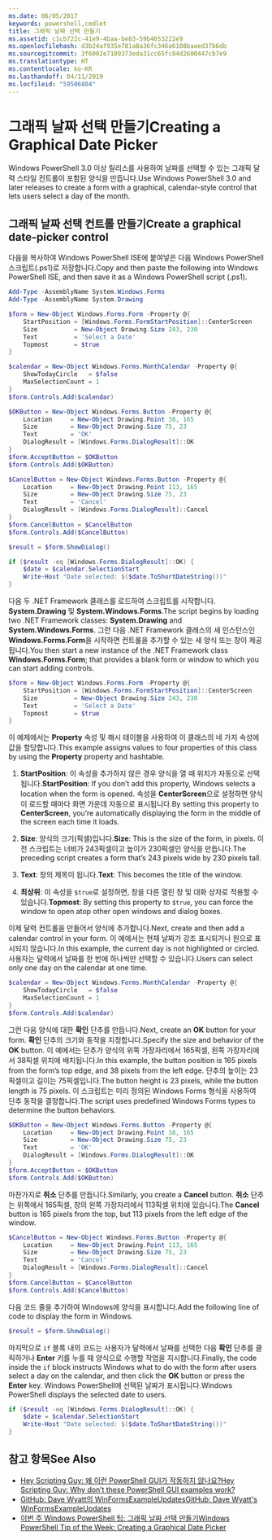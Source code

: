 ```yaml
---
ms.date: 06/05/2017
keywords: powershell,cmdlet
title: 그래픽 날짜 선택 만들기
ms.assetid: c1cb722c-41e9-4baa-be83-59b4653222e9
ms.openlocfilehash: d3b24af935e781a8a36fc346a6108baaed37b6db
ms.sourcegitcommit: 3f6002e7109373eda31cc65fc84d2600447cb7e9
ms.translationtype: HT
ms.contentlocale: ko-KR
ms.lasthandoff: 04/11/2019
ms.locfileid: "59506804"
---
```

# <a name="creating-a-graphical-date-picker"></a><span data-ttu-id="22fe5-103">그래픽 날짜 선택 만들기</span><span class="sxs-lookup"><span data-stu-id="22fe5-103">Creating a Graphical Date Picker</span></span>

<span data-ttu-id="22fe5-104">Windows PowerShell 3.0 이상 릴리스를 사용하여 날짜를 선택할 수 있는 그래픽 달력 스타일 컨트롤이 포함된 양식을 만듭니다.</span><span class="sxs-lookup"><span data-stu-id="22fe5-104">Use Windows PowerShell 3.0 and later releases to create a form with a graphical, calendar-style control that lets users select a day of the month.</span></span>

## <a name="create-a-graphical-date-picker-control"></a><span data-ttu-id="22fe5-105">그래픽 날짜 선택 컨트롤 만들기</span><span class="sxs-lookup"><span data-stu-id="22fe5-105">Create a graphical date-picker control</span></span>

<span data-ttu-id="22fe5-106">다음을 복사하여 Windows PowerShell ISE에 붙여넣은 다음 Windows PowerShell 스크립트(.ps1)로 저장합니다.</span><span class="sxs-lookup"><span data-stu-id="22fe5-106">Copy and then paste the following into Windows PowerShell ISE, and then save it as a Windows PowerShell script (.ps1).</span></span>

```powershell
Add-Type -AssemblyName System.Windows.Forms
Add-Type -AssemblyName System.Drawing

$form = New-Object Windows.Forms.Form -Property @{
    StartPosition = [Windows.Forms.FormStartPosition]::CenterScreen
    Size          = New-Object Drawing.Size 243, 230
    Text          = 'Select a Date'
    Topmost       = $true
}

$calendar = New-Object Windows.Forms.MonthCalendar -Property @{
    ShowTodayCircle   = $false
    MaxSelectionCount = 1
}
$form.Controls.Add($calendar)

$OKButton = New-Object Windows.Forms.Button -Property @{
    Location     = New-Object Drawing.Point 38, 165
    Size         = New-Object Drawing.Size 75, 23
    Text         = 'OK'
    DialogResult = [Windows.Forms.DialogResult]::OK
}
$form.AcceptButton = $OKButton
$form.Controls.Add($OKButton)

$CancelButton = New-Object Windows.Forms.Button -Property @{
    Location     = New-Object Drawing.Point 113, 165
    Size         = New-Object Drawing.Size 75, 23
    Text         = 'Cancel'
    DialogResult = [Windows.Forms.DialogResult]::Cancel
}
$form.CancelButton = $CancelButton
$form.Controls.Add($CancelButton)

$result = $form.ShowDialog()

if ($result -eq [Windows.Forms.DialogResult]::OK) {
    $date = $calendar.SelectionStart
    Write-Host "Date selected: $($date.ToShortDateString())"
}
```

<span data-ttu-id="22fe5-107">다음 두 .NET Framework 클래스를 로드하여 스크립트를 시작합니다. **System.Drawing** 및 **System.Windows.Forms**.</span><span class="sxs-lookup"><span data-stu-id="22fe5-107">The script begins by loading two .NET Framework classes: **System.Drawing** and **System.Windows.Forms**.</span></span>
<span data-ttu-id="22fe5-108">그런 다음 .NET Framework 클래스의 새 인스턴스인 **Windows.Forms.Form**을 시작하면 컨트롤을 추가할 수 있는 새 양식 또는 창이 제공됩니다.</span><span class="sxs-lookup"><span data-stu-id="22fe5-108">You then start a new instance of the .NET Framework class **Windows.Forms.Form**; that provides a blank form or window to which you can start adding controls.</span></span>

```powershell
$form = New-Object Windows.Forms.Form -Property @{
    StartPosition = [Windows.Forms.FormStartPosition]::CenterScreen
    Size          = New-Object Drawing.Size 243, 230
    Text          = 'Select a Date'
    Topmost       = $true
}
```

<span data-ttu-id="22fe5-109">이 예제에서는 **Property** 속성 및 해시 테이블을 사용하여 이 클래스의 네 가지 속성에 값을 할당합니다.</span><span class="sxs-lookup"><span data-stu-id="22fe5-109">This example assigns values to four properties of this class by using the **Property** property and hashtable.</span></span>

1. <span data-ttu-id="22fe5-110">**StartPosition**: 이 속성을 추가하지 않은 경우 양식을 열 때 위치가 자동으로 선택됩니다.</span><span class="sxs-lookup"><span data-stu-id="22fe5-110">**StartPosition**: If you don’t add this property, Windows selects a location when the form is opened.</span></span>
   <span data-ttu-id="22fe5-111">속성을 **CenterScreen**으로 설정하면 양식이 로드할 때마다 화면 가운데 자동으로 표시됩니다.</span><span class="sxs-lookup"><span data-stu-id="22fe5-111">By setting this property to **CenterScreen**, you’re automatically displaying the form in the middle of the screen each time it loads.</span></span>

2. <span data-ttu-id="22fe5-112">**Size**: 양식의 크기(픽셀)입니다.</span><span class="sxs-lookup"><span data-stu-id="22fe5-112">**Size**: This is the size of the form, in pixels.</span></span>
   <span data-ttu-id="22fe5-113">이전 스크립트는 너비가 243픽셀이고 높이가 230픽셀인 양식을 만듭니다.</span><span class="sxs-lookup"><span data-stu-id="22fe5-113">The preceding script creates a form that’s 243 pixels wide by 230 pixels tall.</span></span>

3. <span data-ttu-id="22fe5-114">**Text**: 창의 제목이 됩니다.</span><span class="sxs-lookup"><span data-stu-id="22fe5-114">**Text**: This becomes the title of the window.</span></span>

4. <span data-ttu-id="22fe5-115">**최상위**: 이 속성을 `$true`로 설정하면, 창을 다른 열린 창 및 대화 상자로 적용할 수 있습니다.</span><span class="sxs-lookup"><span data-stu-id="22fe5-115">**Topmost**: By setting this property to `$true`, you can force the window to open atop other open windows and dialog boxes.</span></span>

<span data-ttu-id="22fe5-116">이제 달력 컨트롤을 만들어서 양식에 추가합니다.</span><span class="sxs-lookup"><span data-stu-id="22fe5-116">Next, create and then add a calendar control in your form.</span></span>
<span data-ttu-id="22fe5-117">이 예에서는 현재 날짜가 강조 표시되거나 원으로 표시되지 않습니다.</span><span class="sxs-lookup"><span data-stu-id="22fe5-117">In this example, the current day is not highlighted or circled.</span></span>
<span data-ttu-id="22fe5-118">사용자는 달력에서 날짜를 한 번에 하나씩만 선택할 수 있습니다.</span><span class="sxs-lookup"><span data-stu-id="22fe5-118">Users can select only one day on the calendar at one time.</span></span>

```powershell
$calendar = New-Object Windows.Forms.MonthCalendar -Property @{
    ShowTodayCircle   = $false
    MaxSelectionCount = 1
}
$form.Controls.Add($calendar)
```

<span data-ttu-id="22fe5-119">그런 다음 양식에 대한 **확인** 단추를 만듭니다.</span><span class="sxs-lookup"><span data-stu-id="22fe5-119">Next, create an **OK** button for your form.</span></span>
<span data-ttu-id="22fe5-120">**확인** 단추의 크기와 동작을 지정합니다.</span><span class="sxs-lookup"><span data-stu-id="22fe5-120">Specify the size and behavior of the **OK** button.</span></span>
<span data-ttu-id="22fe5-121">이 예에서는 단추가 양식의 위쪽 가장자리에서 165픽셀, 왼쪽 가장자리에서 38픽셀 위치에 배치됩니다.</span><span class="sxs-lookup"><span data-stu-id="22fe5-121">In this example, the button position is 165 pixels from the form’s top edge, and 38 pixels from the left edge.</span></span>
<span data-ttu-id="22fe5-122">단추의 높이는 23픽셀이고 길이는 75픽셀입니다.</span><span class="sxs-lookup"><span data-stu-id="22fe5-122">The button height is 23 pixels, while the button length is 75 pixels.</span></span>
<span data-ttu-id="22fe5-123">이 스크립트는 미리 정의된 Windows Forms 형식을 사용하여 단추 동작을 결정합니다.</span><span class="sxs-lookup"><span data-stu-id="22fe5-123">The script uses predefined Windows Forms types to determine the button behaviors.</span></span>

```powershell
$OKButton = New-Object Windows.Forms.Button -Property @{
    Location     = New-Object Drawing.Point 38, 165
    Size         = New-Object Drawing.Size 75, 23
    Text         = 'OK'
    DialogResult = [Windows.Forms.DialogResult]::OK
}
$form.AcceptButton = $OKButton
$form.Controls.Add($OKButton)
```

<span data-ttu-id="22fe5-124">마찬가지로 **취소** 단추를 만듭니다.</span><span class="sxs-lookup"><span data-stu-id="22fe5-124">Similarly, you create a **Cancel** button.</span></span>
<span data-ttu-id="22fe5-125">**취소** 단추는 위쪽에서 165픽셀, 창의 왼쪽 가장자리에서 113픽셀 위치에 있습니다.</span><span class="sxs-lookup"><span data-stu-id="22fe5-125">The **Cancel** button is 165 pixels from the top, but 113 pixels from the left edge of the window.</span></span>

```powershell
$CancelButton = New-Object Windows.Forms.Button -Property @{
    Location     = New-Object Drawing.Point 113, 165
    Size         = New-Object Drawing.Size 75, 23
    Text         = 'Cancel'
    DialogResult = [Windows.Forms.DialogResult]::Cancel
}
$form.CancelButton = $CancelButton
$form.Controls.Add($CancelButton)
```

<span data-ttu-id="22fe5-126">다음 코드 줄을 추가하여 Windows에 양식을 표시합니다.</span><span class="sxs-lookup"><span data-stu-id="22fe5-126">Add the following line of code to display the form in Windows.</span></span>

```powershell
$result = $form.ShowDialog()
```

<span data-ttu-id="22fe5-127">마지막으로 `if` 블록 내의 코드는 사용자가 달력에서 날짜를 선택한 다음 **확인** 단추를 클릭하거나 **Enter** 키를 누를 때 양식으로 수행할 작업을 지시합니다.</span><span class="sxs-lookup"><span data-stu-id="22fe5-127">Finally, the code inside the `if` block instructs Windows what to do with the form after users select a day on the calendar, and then click the **OK** button or press the **Enter** key.</span></span>
<span data-ttu-id="22fe5-128">Windows PowerShell에 선택된 날짜가 표시됩니다.</span><span class="sxs-lookup"><span data-stu-id="22fe5-128">Windows PowerShell displays the selected date to users.</span></span>

```powershell
if ($result -eq [Windows.Forms.DialogResult]::OK) {
    $date = $calendar.SelectionStart
    Write-Host "Date selected: $($date.ToShortDateString())"
}
```

## <a name="see-also"></a><span data-ttu-id="22fe5-129">참고 항목</span><span class="sxs-lookup"><span data-stu-id="22fe5-129">See Also</span></span>

- [<span data-ttu-id="22fe5-130">Hey Scripting Guy:  왜 이런 PowerShell GUI가 작동하지 않나요?</span><span class="sxs-lookup"><span data-stu-id="22fe5-130">Hey Scripting Guy:  Why don’t these PowerShell GUI examples work?</span></span>](https://go.microsoft.com/fwlink/?LinkId=506644)
- [<span data-ttu-id="22fe5-131">GitHub: Dave Wyatt의 WinFormsExampleUpdates</span><span class="sxs-lookup"><span data-stu-id="22fe5-131">GitHub: Dave Wyatt's WinFormsExampleUpdates</span></span>](https://github.com/dlwyatt/WinFormsExampleUpdates)
- [<span data-ttu-id="22fe5-132">이번 주 Windows PowerShell 팁:  그래픽 날짜 선택 만들기</span><span class="sxs-lookup"><span data-stu-id="22fe5-132">Windows PowerShell Tip of the Week:  Creating a Graphical Date Picker</span></span>](https://technet.microsoft.com/library/ff730942.aspx)